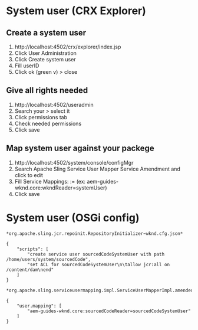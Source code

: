 # System user (CRX Explorer)

## Create a system user

1. http://localhost:4502/crx/explorer/index.jsp  
2. Click User Administration  
3. Click Create system user  
4. Fill userID  
5. Click ok (green v) > close  

## Give all rights needed

1. http://localhost:4502/useradmin
2. Search your <systemUser> > select it
3. Click permissions tab
4. Check needed permissions
5. Click save

## Map system user against your packege

1. http://localhost:4502/system/console/configMgr
2. Search Apache Sling Service User Mapper Service Amendment and click to edit
3. Fill Service Mappings: <bundleid>:<subServiceName>=<systemUser> (ex: aem-guides-wknd.core:wkndReader=systemUser)
4. Click save

# System user (OSGi config)

```
*org.apache.sling.jcr.repoinit.RepositoryInitializer~wknd.cfg.json*

{
    "scripts": [
        "create service user sourcedCodeSystemUser with path /home/users/system/sourcedCode",
        "set ACL for sourcedCodeSystemUser\n\tallow jcr:all on /content/dam\nend"
    ]
}
```

```
*org.apache.sling.serviceusermapping.impl.ServiceUserMapperImpl.amended~wknd.cfg.json*

{
    "user.mapping": [
        "aem-guides-wknd.core:sourcedCodeReader=sourcedCodeSystemUser"
    ]
}
```